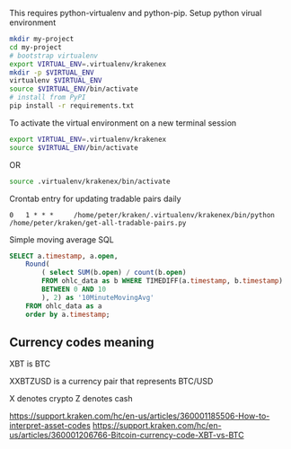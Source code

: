 
This requires python-virtualenv and python-pip.
Setup python virual environment

```bash
mkdir my-project
cd my-project
# bootstrap virtualenv
export VIRTUAL_ENV=.virtualenv/krakenex
mkdir -p $VIRTUAL_ENV
virtualenv $VIRTUAL_ENV
source $VIRTUAL_ENV/bin/activate
# install from PyPI
pip install -r requirements.txt 
```

To activate the virtual environment on a new terminal session
```bash
export VIRTUAL_ENV=.virtualenv/krakenex
source $VIRTUAL_ENV/bin/activate
```

OR

```bash
source .virtualenv/krakenex/bin/activate
```


Crontab entry for updating tradable pairs daily
```cron
0   1 * * *     /home/peter/kraken/.virtualenv/krakenex/bin/python /home/peter/kraken/get-all-tradable-pairs.py
```


Simple moving average SQL
```sql
SELECT a.timestamp, a.open, 
	Round( 
		( select SUM(b.open) / count(b.open) 
		FROM ohlc_data as b WHERE TIMEDIFF(a.timestamp, b.timestamp) 
		BETWEEN 0 AND 10
		), 2) as '10MinuteMovingAvg' 
	FROM ohlc_data as a 
	order by a.timestamp;
```



## Currency codes meaning
XBT is BTC

XXBTZUSD is a currency pair that represents BTC/USD

X denotes crypto
Z denotes cash

https://support.kraken.com/hc/en-us/articles/360001185506-How-to-interpret-asset-codes
https://support.kraken.com/hc/en-us/articles/360001206766-Bitcoin-currency-code-XBT-vs-BTC

